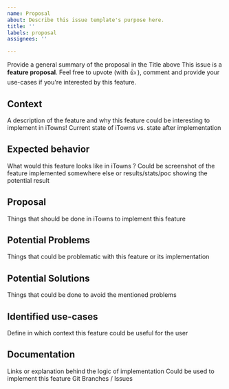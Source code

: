 ```yaml
---
name: Proposal
about: Describe this issue template's purpose here.
title: ''
labels: proposal
assignees: ''

---
```


Provide a general summary of the proposal in the Title above 
This issue is a **feature proposal**. Feel free to upvote (with :+1: ), comment and provide your use-cases if you're interested by this feature.

## Context
A description of the feature and why this feature could be interesting to implement in iTowns!
Current state of iTowns vs. state after implementation


## Expected behavior
What would this feature looks like in iTowns ?
Could be screenshot of the feature implemented somewhere else or results/stats/poc showing the potential result

## Proposal
Things that should be done in iTowns to implement this feature

## Potential Problems
Things that could be problematic with this feature or its implementation

## Potential Solutions
Things that could be done to avoid the mentioned problems

## Identified use-cases
Define in which context this feature could be useful for the user

## Documentation
Links or explanation behind the logic of implementation
Could be used to implement this feature
Git Branches / Issues
